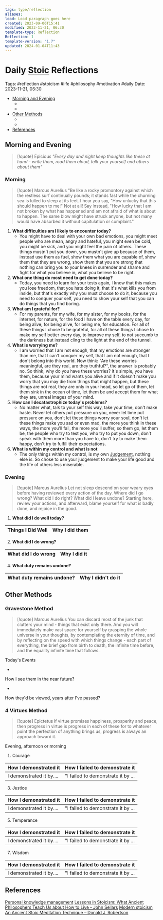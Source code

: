 ```yaml
---
tags: type/reflection
aliases: 
lead: Lead paragraph goes here
created: 2023-09-06T15:41
modified: 2023-11-21, 06:30
template-type: Reflection
Reflection: 1
template-version: "1.7"
updated: 2024-01-04T11:43
---
```



# Daily [Stoic](../SLIP-BOX/Stoicism.md) Reflections

Tags:  #reflection #stoicism #life #philosophy #motivation #daily 
Date: 2023-11-21, 06:30

- [Morning and Evening](#Morning%20and%20Evening)
	- [](#Morning%20and%20Evening#Morning%20and%20Evening#Morning|Morning)
	- [](#Morning%20and%20Evening#Morning%20and%20Evening#Evening|Evening)
- [Other Methods](#Other%20Methods)
	- [](#Other%20Methods#Other%20Methods#Gravestone%20Method|Gravestone%20Method)
	- [](#Other%20Methods#Other%20Methods#4%20Virtues%20Method|4%20Virtues%20Method)
- [References](#References)


## Morning and Evening

> [!quote] Epicious 
> _"Every day and night keep thoughts like these at hand - write them, read them aloud, talk your yourself and others about them"_

### Morning

> [!quote] Marcus Aurelius
> "Be like a rocky promontory against which the restless surf continually pounds; it stands fast while the churning sea is lulled to sleep at its feet. I hear you say, "How unlucky that this should happen to me!" Not at all! Say instead, "How lucky that I am not broken by what has happened and am not afraid of what is about to happen. The same blow might have struck anyone, but not many would have absorbed it without capitulation or complaint."

1. **What difficulties am I likely to encounter today?**
	- You might have to deal with your own bad emotions, you might meet people who are mean, angry and hateful, you might even be cold, you might be sick, and you might feel the pain of others. These things mustn't put you down, you mustn't give up because of them, instead use them as fuel, show them what you are capable of, show them that they are wrong, show them that you are strong that nothing can bring you to your knees in surrender and shame and fight for what you believe in, what you believe to be right. 
2. **What one thing do most need to get done today?**
	- Today, you need to learn for your tests again, I know that this makes you lose freedom, that you hate doing it, that it's what kills you from inside, but that's exactly why you must choose to do it, because you need to conquer your self, you need to show your self that you can do things that you find boring. 
1. **What am I grateful for?**
	- For my parents, for my wife, for my sister, for my books, for the internet, for nature, for the food I have on the table every day, for being alive, for being alive, for being me, for education. For all of these things I chose to be grateful, for all of these things I chose to make my self better every day, to improve my self, to not succumb to the darkness but instead cling to the light at the end of the tunnel.  
2. **What is worrying me?**
	- I am worried that I am not enough, that my emotions are stronger than me, that I can't conquer my self, that I am not enough, that I don't belong into this world. Now think: "Are these worries meaningful, are they real, are they truthful?", the answer is probably no. So think, why do you have these worries? It's simple, you have them, because your mind wants you alive and if it doesn't make you worry that you may die from things that might happen, but these things are not real, they are only in your head, so let go of them, let them sink in the ocean of time, let them be and accept them for what they are, unreal images of your mind.  
3. **How can I decatastrophize today's problems?**
	- No matter what, talk to your self this way, take your time, don't make haste. Never let others put pressure on you, never let time put pressure on you, don't let these things worry your soul, don't let these things make you sad or even mad, the more you think in these ways, the more you'll fail, the more you'll suffer, so them go, let them be, the people who try to test you, who try to put you down, don't speak with them more than you have to, don't try to make them happy, don't try to fulfill their expectations. 
4. **What is within my control and what is not**
	- The only things within my control, is my own [Judgement](../SLIP-BOX/Control%20Over%20Judgment.md), nothing else is. So chose to use your judgement to make your life good and the life of others less miserable.

### Evening

> [!quote] Marcus Aurelius
> Let not sleep descend on your weary eyes before having reviewed every action of the day. Where did I go wrong? What did I do right? What did I leave undone? Starting here, review your actions, and afterward, blame yourself for what is badly done, and rejoice in the good.

1. **What did I do well today?**

| Things I Did Well | Why I did them |
| ------------------- | ---------------- |

2. **What did I do wrong?**

| What did I do wrong | Why I did it |
| ------------------- | ---------------- |

4. **What duty remains undone?**

| What duty remains undone? | Why I didn't do it |
| ------------------- | ---------------- |

## Other Methods

### Gravestone Method

> [!quote] Marcus Aurelius
> You can discard most of the junk that clutters your mind - things that exist only there. And you will immediately make vast space for yourself by grasping the whole universe in your thoughts, by contemplating the eternity of time, and by reflecting on the speed with which things change - each part of everything, the brief gap from birth to death, the infinite time before, and the equality infinite time that follows. 

Today's Events 

-

How I see them in the near future? 

-

How they'd be viewed, years after I've passed?

### 4 Virtues Method

> [!quote] Epictetus 
> If virtue promises happiness, prosperity and peace, then progress in virtue is progress in each of these for to whatever point the perfection of anything brings us, progress is always an approach toward it.

Evening, afternoon or morning

1. Courage 

| How I demonstrated it  | How I failed to demonstrate it |
| ------------------- | ---------------- |
| I demonstrated it by....                 | "I failed to demonstrate it by ...              |

3. Justice

| How I demonstrated it  | How I failed to demonstrate it |
| ------------------- | ---------------- |
| I demonstrated it by....                 | "I failed to demonstrate it by ...             

5. Temperance

| How I demonstrated it  | How I failed to demonstrate it |
| ------------------- | ---------------- |
| I demonstrated it by....                 | "I failed to demonstrate it by ...             

7. Wisdom

| How I demonstrated it  | How I failed to demonstrate it |
| ------------------- | ---------------- |
| I demonstrated it by....                 | "I failed to demonstrate it by ...             

## References

[Personal knowledge management](Personal%20knowledge%20management.md)
[Lessons in Stoicism: What Ancient Philosophers Teach Us about How to Live - John Sellars](https://books.google.cz/books/about/Lessons_in_Stoicism.html?id=ky84zQEACAAJ&redir_esc=y)
[Modern stoicism](https://modernstoicism.com/)
[An Ancient Stoic Meditation Technique – Donald J. Robertson](https://donaldrobertson.name/2017/03/22/an-ancient-stoic-meditation-technique/)


